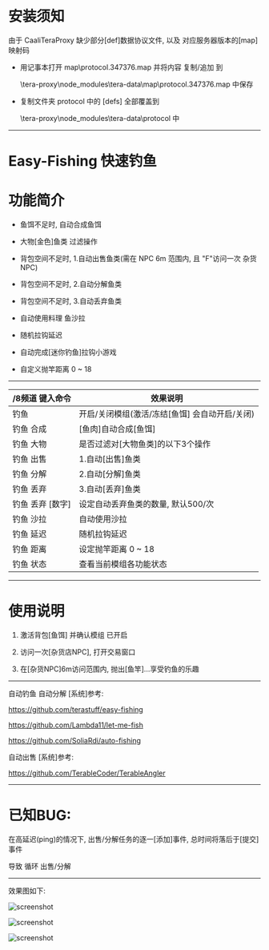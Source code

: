 # 安装须知

由于 CaaliTeraProxy 缺少部分[def]数据协议文件, 以及 对应服务器版本的[map]映射码

- 用记事本打开 map\protocol.347376.map 并将内容 复制/追加 到

    \tera-proxy\node_modules\tera-data\map\protocol.347376.map 中保存

- 复制文件夹 protocol 中的 [defs] 全部覆盖到

    \tera-proxy\node_modules\tera-data\protocol 中

------

Easy-Fishing 快速钓鱼
======

# 功能简介

- 鱼饵不足时, 自动合成鱼饵

- 大物[金色]鱼类 过滤操作

- 背包空间不足时, 1.自动出售鱼类(需在 NPC 6m 范围内, 且 "F"访问一次 杂货NPC)

- 背包空间不足时, 2.自动分解鱼类

- 背包空间不足时, 3.自动丢弃鱼类

- 自动使用料理 鱼沙拉

- 随机拉钩延迟

- 自动完成[迷你钓鱼]拉钩小游戏

- 自定义抛竿距离 0 ~ 18

------

/8频道 键入命令 | 效果说明
--- | ---
钓鱼 | 开启/关闭模组(激活/冻结[鱼饵] 会自动开启/关闭)
钓鱼 合成 | [鱼肉]自动合成[鱼饵]
钓鱼 大物 | 是否过滤对[大物鱼类]的以下3个操作
钓鱼 出售 | 1.自动[出售]鱼类
钓鱼 分解 | 2.自动[分解]鱼类
钓鱼 丢弃 | 3.自动[丢弃]鱼类
钓鱼 丢弃 [数字] | 设定自动丢弃鱼类的数量, 默认500/次
钓鱼 沙拉 | 自动使用沙拉
钓鱼 延迟 | 随机拉钩延迟
钓鱼 距离 | 设定抛竿距离 0 ~ 18
钓鱼 状态 | 查看当前模组各功能状态

------

# 使用说明

1) 激活背包[鱼饵] 并确认模组 已开启

2) 访问一次[杂货店NPC], 打开交易窗口

3) 在[杂货NPC]6m访问范围内, 抛出[鱼竿]...享受钓鱼的乐趣

------

自动钓鱼 自动分解 [系统]参考:

https://github.com/terastuff/easy-fishing

https://github.com/Lambda11/let-me-fish

https://github.com/SoliaRdi/auto-fishing

自动出售 [系统]参考:

https://github.com/TerableCoder/TerableAngler

------

# 已知BUG:

在高延迟(ping)的情况下, 出售/分解任务的逐一[添加]事件, 总时间将落后于[提交]事件

导致 循环 出售/分解

------

效果图如下:

![screenshot](https://github.com/zc149352394/Easy-Fishing/blob/master/screenshot/01.png)

![screenshot](https://github.com/zc149352394/Easy-Fishing/blob/master/screenshot/02.png)

![screenshot](https://github.com/zc149352394/Easy-Fishing/blob/master/screenshot/03.png)
